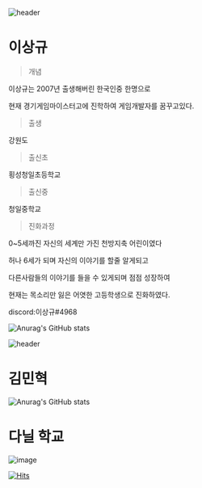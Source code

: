 ![header](https://capsule-render.vercel.app/api?type=rounded&color=gradient&height=200&section=footer&text=이상규&fontSize=100)
# 이상규

>개념

이상규는 2007년 출생해버린 한국인중 한명으로

현재 경기게임마이스터고에 진학하여 게임개발자를 꿈꾸고있다.

>출생

강원도

>출신초

횡성청일초등학교

>출신중

청일중학교

>진화과정

0~5세까진 자신의 세계만 가진 천방지축 어린이였다

허나 6세가 되며 자신의 이야기를 할줄 알게되고

다른사람들의 이야기를 들을 수 있게되며
점점 성장하여

현재는 목소리만 잃은 어엿한 고등학생으로 진화하였다.

discord:이상규#4968

![Anurag's GitHub stats](https://github-readme-stats.vercel.app/api?username=leo82380&show_icons=true&theme=radical)

![header](https://capsule-render.vercel.app/api?type=rounded&color=gradient&height=200&section=footer&text=김민혁&fontSize=100)
# 김민혁

![Anurag's GitHub stats](https://github-readme-stats.vercel.app/api?username=novelbug&show_icons=true&theme=radical)

# 다닐 학교

![image](https://user-images.githubusercontent.com/123617758/214807923-11293e10-89a4-46a7-84ca-04409e95132b.png)

[![Hits](https://hits.seeyoufarm.com/api/count/incr/badge.svg?url=https%3A%2F%2Fgithub.com%2Fleo82380%2Fggm_git2&count_bg=%235AB6E8&title_bg=%23000000&icon=&icon_color=%23E7E7E7&title=%EB%B0%A9%EB%AC%B8%EC%9E%90&edge_flat=false)](https://hits.seeyoufarm.com)